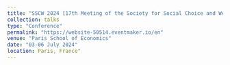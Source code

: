```yaml
---
title: "SSCW 2024 [17th Meeting of the Society for Social Choice and Welfare](https://website-50514.eventmaker.io/en)"
collection: talks
type: "Conference"
permalink: "https://website-50514.eventmaker.io/en"
venue: "Paris School of Economics"
date: "03-06 July 2024"
location: Paris, France"
---
```

